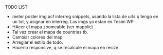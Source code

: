TODO LIST

- meter poster img acf interreg snippets, usando la lista de urls q tengo en un txt,
     y asignar en interreg. Las imgs ya estan en Tesim WP.
- HAcer el mapa zoomeable (ver mapplic)
- Tal vez crear el mapa de countries tb.
- Cambiar colores del map
- Arreglar el estilo de todo.
- Hacerlo responsive, q se recalcule el mapa en resize.

